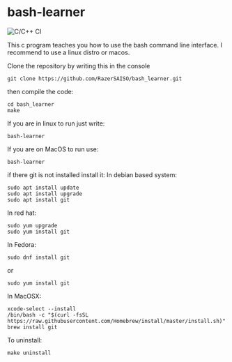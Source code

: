 # bash-learner

![C/C++ CI](https://github.com/K0stad1n/bash_learner/workflows/C/C++%20CI/badge.svg)

This c program teaches you how to use the bash command line interface. I recommend to use a linux distro or macos.

Clone the repository by writing this in the console

```
git clone https://github.com/RazerSAISO/bash_learner.git
```
then compile the code:

```
cd bash_learner
make
```
If you are in linux to run just write:
```
bash-learner
```
If you are on MacOS to run use:
```
bash-learner
```
if there git is not installed install it:
In debian based system:
```
sudo apt install update
sudo apt install upgrade
sudo apt install git
```
In red hat:
```
sudo yum upgrade
sudo yum install git
```
In Fedora:
```
sudo dnf install git
```
or 
```
sudo yum install git
```
In MacOSX:
```
xcode-select --install
/bin/bash -c "$(curl -fsSL https://raw.githubusercontent.com/Homebrew/install/master/install.sh)"
brew install git
```
To uninstall:
```
make uninstall
```
